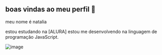 ## boas vindas ao meu perfil 💟

meu nome é natalia

estou estudando na [ALURA]
estou me desenvolvendo na linguagem de programação JavaScript.



![]()![image](https://github.com/NataliaMendes2e/NataliaMendes2e/assets/172335303/5bd49ebb-36d9-41c7-821b-e2bf05d78edd)
